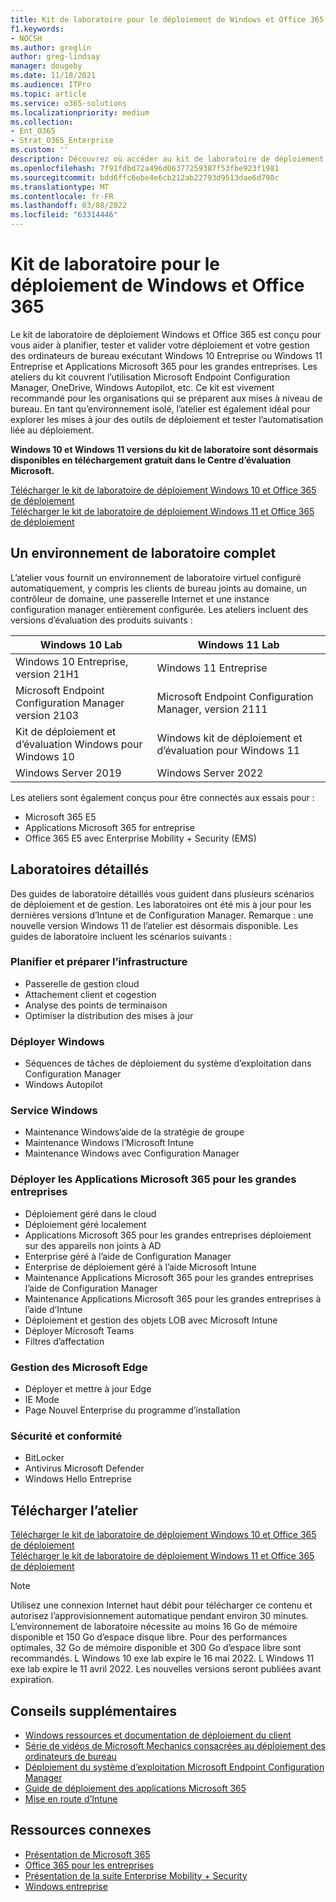```yaml
---
title: Kit de laboratoire pour le déploiement de Windows et Office 365
f1.keywords:
- NOCSH
ms.author: greglin
author: greg-lindsay
manager: dougeby
ms.date: 11/18/2021
ms.audience: ITPro
ms.topic: article
ms.service: o365-solutions
ms.localizationpriority: medium
ms.collection:
- Ent_O365
- Strat_O365_Enterprise
ms.custom: ''
description: Découvrez où accéder au kit de laboratoire de déploiement Windows et Office de déploiement.
ms.openlocfilehash: 7f91fdbd72a496d06377259387f53fbe923f1981
ms.sourcegitcommit: bdd6ffc6ebe4e6cb212ab22793d9513dae6d798c
ms.translationtype: MT
ms.contentlocale: fr-FR
ms.lasthandoff: 03/08/2022
ms.locfileid: "63314446"
---
```

# <a name="windows-and-office-365-deployment-lab-kit"></a>Kit de laboratoire pour le déploiement de Windows et Office 365

Le kit de laboratoire de déploiement Windows et Office 365 est conçu pour vous aider à planifier, tester et valider votre déploiement et votre gestion des ordinateurs de bureau exécutant Windows 10 Entreprise ou Windows 11 Entreprise et Applications Microsoft 365 pour les grandes entreprises. Les ateliers du kit couvrent l’utilisation Microsoft Endpoint Configuration Manager, OneDrive, Windows Autopilot, etc. Ce kit est vivement recommandé pour les organisations qui se préparent aux mises à niveau de bureau. En tant qu’environnement isolé, l’atelier est également idéal pour explorer les mises à jour des outils de déploiement et tester l’automatisation liée au déploiement.

**Windows 10 et Windows 11 versions du kit de laboratoire sont désormais disponibles en téléchargement gratuit dans le Centre d’évaluation Microsoft.**

[Télécharger le kit de laboratoire de déploiement Windows 10 et Office 365 de déploiement](https://www.microsoft.com/evalcenter/evaluate-lab-kit)<br>
[Télécharger le kit de laboratoire de déploiement Windows 11 et Office 365 de déploiement](https://www.microsoft.com/evalcenter/evaluate-windows-11-office-365-lab-kit)

## <a name="a-complete-lab-environment"></a>Un environnement de laboratoire complet

L’atelier vous fournit un environnement de laboratoire virtuel configuré automatiquement, y compris les clients de bureau joints au domaine, un contrôleur de domaine, une passerelle Internet et une instance configuration manager entièrement configurée. Les ateliers incluent des versions d’évaluation des produits suivants :


|Windows 10 Lab  |Windows 11 Lab  |
|---------|---------|
|Windows 10 Entreprise, version 21H1      | Windows 11 Entreprise        |
|Microsoft Endpoint Configuration Manager version 2103     |  Microsoft Endpoint Configuration Manager, version 2111      | 
|Kit de déploiement et d’évaluation Windows pour Windows 10     |  Windows kit de déploiement et d’évaluation pour Windows 11      | 
|Windows Server 2019     |  Windows Server 2022      | 

Les ateliers sont également conçus pour être connectés aux essais pour :

- Microsoft 365 E5
- Applications Microsoft 365 for entreprise
- Office 365 E5 avec Enterprise Mobility + Security (EMS)

## <a name="step-by-step-labs"></a>Laboratoires détaillés

Des guides de laboratoire détaillés vous guident dans plusieurs scénarios de déploiement et de gestion. Les laboratoires ont été mis à jour pour les dernières versions d’Intune et de Configuration Manager. Remarque : une nouvelle version Windows 11 de l’atelier est désormais disponible. Les guides de laboratoire incluent les scénarios suivants : 

### <a name="plan-and-prepare-infrastructure"></a>Planifier et préparer l’infrastructure

- Passerelle de gestion cloud 
- Attachement client et cogestion
- Analyse des points de terminaison
- Optimiser la distribution des mises à jour

### <a name="deploy-windows"></a>Déployer Windows 

- Séquences de tâches de déploiement du système d’exploitation dans Configuration Manager
- Windows Autopilot

### <a name="service-windows"></a>Service Windows 

- Maintenance Windows’aide de la stratégie de groupe
- Maintenance Windows l’Microsoft Intune
- Maintenance Windows avec Configuration Manager

### <a name="deploy-microsoft-365-apps-for-enterprise"></a>Déployer les Applications Microsoft 365 pour les grandes entreprises

- Déploiement géré dans le cloud
- Déploiement géré localement
- Applications Microsoft 365 pour les grandes entreprises déploiement sur des appareils non joints à AD
- Enterprise géré à l’aide de Configuration Manager
- Enterprise de déploiement géré à l’aide Microsoft Intune
- Maintenance Applications Microsoft 365 pour les grandes entreprises l’aide de Configuration Manager
- Maintenance Applications Microsoft 365 pour les grandes entreprises à l’aide d’Intune
- Déploiement et gestion des objets LOB avec Microsoft Intune
- Déployer Microsoft Teams
- Filtres d’affectation

### <a name="managing-microsoft-edge"></a>Gestion des Microsoft Edge 

- Déployer et mettre à jour Edge    
- IE Mode
- Page Nouvel Enterprise du programme d’installation 

### <a name="security-and-compliance"></a>Sécurité et conformité 

- BitLocker 
- Antivirus Microsoft Defender  
- Windows Hello Entreprise    

## <a name="download-the-lab"></a>Télécharger l’atelier
[Télécharger le kit de laboratoire de déploiement Windows 10 et Office 365 de déploiement](https://www.microsoft.com/evalcenter/evaluate-lab-kit)<br>
[Télécharger le kit de laboratoire de déploiement Windows 11 et Office 365 de déploiement](https://www.microsoft.com/evalcenter/evaluate-windows-11-office-365-lab-kit)

> [!NOTE]
> Utilisez une connexion Internet haut débit pour télécharger ce contenu et autorisez l’approvisionnement automatique pendant environ 30 minutes. L’environnement de laboratoire nécessite au moins 16 Go de mémoire disponible et 150 Go d’espace disque libre. Pour des performances optimales, 32 Go de mémoire disponible et 300 Go d’espace libre sont recommandés. L Windows 10 exe lab expire le 16 mai 2022. L Windows 11 exe lab expire le 11 avril 2022. Les nouvelles versions seront publiées avant expiration.

## <a name="additional-guidance"></a>Conseils supplémentaires

- [Windows ressources et documentation de déploiement du client](/windows/deployment)
- [Série de vidéos de Microsoft Mechanics consacrées au déploiement des ordinateurs de bureau](https://www.aka.ms/watchhowtoshift)
- [Déploiement du système d’exploitation Microsoft Endpoint Configuration Manager](/mem/configmgr/osd/understand/introduction-to-operating-system-deployment)
- [Guide de déploiement des applications Microsoft 365](/deployoffice/deployment-guide-microsoft-365-apps)
- [Mise en route d’Intune](/intune/get-started-evaluation)

## <a name="related-resources"></a>Ressources connexes

- [Présentation de Microsoft 365](https://www.microsoft.com/microsoft-365/default.aspx)
- [Office 365 pour les entreprises](https://products.office.com/business/office)
- [Présentation de la suite Enterprise Mobility + Security](https://www.microsoft.com/cloud-platform/enterprise-mobility-security)
- [Windows entreprise](https://www.microsoft.com/windows/business)

